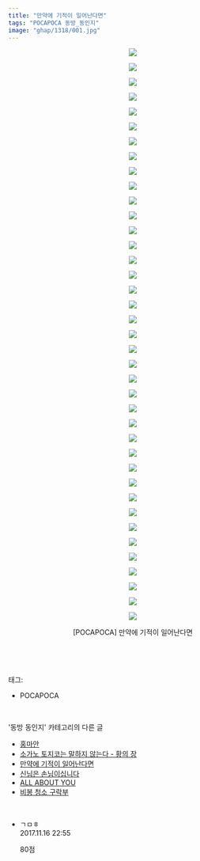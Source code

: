```yaml
---
title: "만약에 기적이 일어난다면"
tags: "POCAPOCA 동방_동인지"
image: "ghap/1318/001.jpg"
---
```

<div class="article">
<p style="text-align: center; clear: none; float: none;"><img src="{{ site.nasurl }}/ghap/1318/001.jpg"/></p>
<p style="text-align: center; clear: none; float: none;"><img src="{{ site.nasurl }}/ghap/1318/002.jpg"/></p>
<p style="text-align: center; clear: none; float: none;"><img src="{{ site.nasurl }}/ghap/1318/003.jpg"/></p>
<p style="text-align: center; clear: none; float: none;"><img src="{{ site.nasurl }}/ghap/1318/004.jpg"/></p>
<p style="text-align: center; clear: none; float: none;"><img src="{{ site.nasurl }}/ghap/1318/005.jpg"/></p>
<p style="text-align: center; clear: none; float: none;"><img src="{{ site.nasurl }}/ghap/1318/006.jpg"/></p>
<p style="text-align: center; clear: none; float: none;"><img src="{{ site.nasurl }}/ghap/1318/007.jpg"/></p>
<p style="text-align: center; clear: none; float: none;"><img src="{{ site.nasurl }}/ghap/1318/008.jpg"/></p>
<p style="text-align: center; clear: none; float: none;"><img src="{{ site.nasurl }}/ghap/1318/009.jpg"/></p>
<p style="text-align: center; clear: none; float: none;"><img src="{{ site.nasurl }}/ghap/1318/010.jpg"/></p>
<p style="text-align: center; clear: none; float: none;"><img src="{{ site.nasurl }}/ghap/1318/011.jpg"/></p>
<p style="text-align: center; clear: none; float: none;"><img src="{{ site.nasurl }}/ghap/1318/012.jpg"/></p>
<p style="text-align: center; clear: none; float: none;"><img src="{{ site.nasurl }}/ghap/1318/013.jpg"/></p>
<p style="text-align: center; clear: none; float: none;"><img src="{{ site.nasurl }}/ghap/1318/014.jpg"/></p>
<p style="text-align: center; clear: none; float: none;"><img src="{{ site.nasurl }}/ghap/1318/015.jpg"/></p>
<p style="text-align: center; clear: none; float: none;"><img src="{{ site.nasurl }}/ghap/1318/016.jpg"/></p>
<p style="text-align: center; clear: none; float: none;"><img src="{{ site.nasurl }}/ghap/1318/017.jpg"/></p>
<p style="text-align: center; clear: none; float: none;"><img src="{{ site.nasurl }}/ghap/1318/018.jpg"/></p>
<p style="text-align: center; clear: none; float: none;"><img src="{{ site.nasurl }}/ghap/1318/019.jpg"/></p>
<p style="text-align: center; clear: none; float: none;"><img src="{{ site.nasurl }}/ghap/1318/020.jpg"/></p>
<p style="text-align: center; clear: none; float: none;"><img src="{{ site.nasurl }}/ghap/1318/021.jpg"/></p>
<p style="text-align: center; clear: none; float: none;"><img src="{{ site.nasurl }}/ghap/1318/022.jpg"/></p>
<p style="text-align: center; clear: none; float: none;"><img src="{{ site.nasurl }}/ghap/1318/023.jpg"/></p>
<p style="text-align: center; clear: none; float: none;"><img src="{{ site.nasurl }}/ghap/1318/024.jpg"/></p>
<p style="text-align: center; clear: none; float: none;"><img src="{{ site.nasurl }}/ghap/1318/025.jpg"/></p>
<p style="text-align: center; clear: none; float: none;"><img src="{{ site.nasurl }}/ghap/1318/026.jpg"/></p>
<p style="text-align: center; clear: none; float: none;"><img src="{{ site.nasurl }}/ghap/1318/027.jpg"/></p>
<p style="text-align: center; clear: none; float: none;"><img src="{{ site.nasurl }}/ghap/1318/028.jpg"/></p>
<p style="text-align: center; clear: none; float: none;"><img src="{{ site.nasurl }}/ghap/1318/029.jpg"/></p>
<p style="text-align: center; clear: none; float: none;"><img src="{{ site.nasurl }}/ghap/1318/030.jpg"/></p>
<p style="text-align: center; clear: none; float: none;"><img src="{{ site.nasurl }}/ghap/1318/031.jpg"/></p>
<p style="text-align: center; clear: none; float: none;"><img src="{{ site.nasurl }}/ghap/1318/032.jpg"/></p>
<p style="text-align: center; clear: none; float: none;"><img src="{{ site.nasurl }}/ghap/1318/033.jpg"/></p>
<p style="text-align: center; clear: none; float: none;"><img src="{{ site.nasurl }}/ghap/1318/034.jpg"/></p>
<p style="text-align: center; clear: none; float: none;"><img src="{{ site.nasurl }}/ghap/1318/035.jpg"/></p>
<p style="text-align: center; clear: none; float: none;"><img src="{{ site.nasurl }}/ghap/1318/036.jpg"/></p>
<p style="text-align: center; clear: none; float: none;"><img src="{{ site.nasurl }}/ghap/1318/037.jpg"/></p>
<p style="text-align: center; clear: none; float: none;"><img src="{{ site.nasurl }}/ghap/1318/038.jpg"/></p>
<p style="text-align: center; clear: none; float: none;"><img src="{{ site.nasurl }}/ghap/1318/039.jpg"/></p>
<p style="text-align: center; clear: none; float: none;">[POCAPOCA] 만약에 기적이 일어난다면</p>
<p><br/></p>
</div><br/>
<div class="tagTrail">
<p>태그: </p>
<ul>
<li>POCAPOCA</li>
</ul>
</div><br/>
<div class="another">
<p>'동방 동인지' 카테고리의 다른 글</p>
<ul>
<li><a href="/2016-08-03-ghap_1320">홍마안</a></li>
<li><a href="/2016-08-03-ghap_1319">소가노 토지코는 말하지 않는다 - 황의 장</a></li>
<li><a href="/2016-08-03-ghap_1318">만약에 기적이 일어난다면</a></li>
<li><a href="/2016-08-03-ghap_1317">신님은 손님이십니다</a></li>
<li><a href="/2016-08-03-ghap_1316">ALL ABOUT YOU</a></li>
<li><a href="/2016-08-03-ghap_1315">비봉 청소 구락부</a></li>
</ul>
</div><br/>
<div class="cb_module cb_fluid">
<div class="cb_wrt cb_profile">
<div class="comment">
<ul>
<li class="cb_thumb_off" id="comment15130904">
<div class="cb_comment_area">
<div class="cb_info_area">
<div class="cb_section">
<span class="cb_nick_name">ㄱㅁㅎ</span>
</div>
<div class="cb_section">
<span class="cb_date">2017.11.16 22:55 </span>
</div>
</div>
<div class="cb_dsc_comment">
<p class="cb_dsc">
											80점
										</p>
</div>
</div></li>
</ul>
</div>
</div><!-- commentList close -->
</div><br/>
